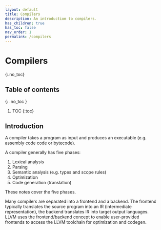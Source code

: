 ```yaml
---
layout: default
title: Compilers
description: An introduction to compilers.
has_children: true
has_toc: false
nav_order: 1
permalink: /compilers
---
```


<!-- prettier-ignore-start -->

# Compilers
{:.no_toc}

## Table of contents
{: .no_toc }

1. TOC
{:toc}

<!-- prettier-ignore-end -->

## Introduction

A compiler takes a program as input and produces an executable (e.g. assembly code code or bytecode).

A compiler generally has five phases:

1. Lexical analysis
2. Parsing
3. Semantic analysis (e.g. types and scope rules)
4. Optimization
5. Code generation (translation)

These notes cover the five phases.

Many compilers are separated into a frontend and a backend. The frontend typically translates the source program into an IR (intermediate representation), the backend translates IR into target output languages. LLVM uses the frontend/backend concept to enable user-provided frontends to access the LLVM toolchain for optimization and codegen.
